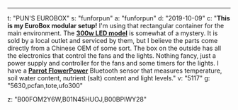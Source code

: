 ---
t: "PUN'S EUROBOX"
s: "funforpun"
a: "funforpun"
d: "2019-10-09"
c: "<strong>This is my EuroBox modular setup!</strong> I'm using that rectangular container for the main environment. The <strong><a href='http://amzn.to/2oxK9Oj'>300w LED model</a></strong> is somewhat of a mystery. It is sold by a local outlet and serviced by them, but I believe the parts come directly from a Chinese OEM of some sort. The box on the outside has all the electronics that control the fans and the lights. Nothing fancy, just a power supply and controller for the fans and some timers for the lights. I have a <strong><a href='http://amzn.to/2pjzSSX'>Parrot FlowerPower</a></strong> Bluetooth sensor that measures temperature, soil water content, nutrient (salt) content and light levels."
v: "5117"
g: "5630,pcfan,tote,ufo300"

z: "B00FOM2Y6W,B01N45HUOJ,B00BPIWY28"
